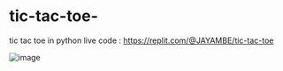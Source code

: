 # tic-tac-toe-
tic tac toe in python
live code : https://replit.com/@JAYAMBE/tic-tac-toe

![image](https://github.com/jayambe36/tic-tac-toe-/assets/57978489/1703b6ec-6d5d-4498-b9be-b34ffc87c75b)
